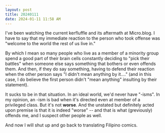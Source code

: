 ```yaml
---
layout: post
title: 20240111
date: 2024-01-11 11:58 AM
---
```

I've been watching the current kerfluffle and its aftermath at Micro.blog. I have to say that my immediate reaction to the person who took offense was "welcome to the world the rest of us live in." 

By which I mean so many people who live as a member of a minority group spend a good part of their brain cells constantly deciding to "pick their battles" when someone else says something that bothers or even offends them. And then, if they do say something, having to defend their reaction when the other person says "I didn't mean anything by it...." (and in this case, I do believe the first person didn't "mean anything" insulting by their statement).

It sucks to be in that situation. In an ideal world, we'd never have "-isms". In my opinion, an -ism is bad when it's directed even at member of a privileged class.  But it's not **worse**. And the unstated but definitely acted upon premise is that it is indeed "worse" -- and that is what (greviously) offends me, and I suspect other people as well. 

And now I will shut up and go back to translating Filipino comics.